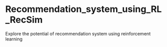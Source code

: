 # Recommendation_system_using_RL_RecSim
Explore the potential of recommendation system using reinforcement learning
